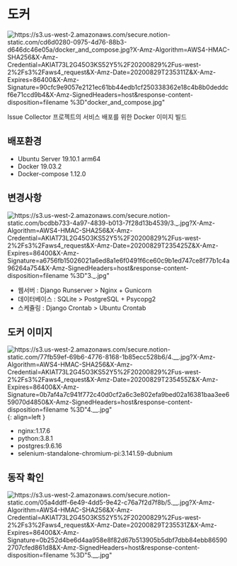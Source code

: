 # 도커

![https://s3.us-west-2.amazonaws.com/secure.notion-static.com/cd6d0280-0975-4d76-88b3-d646dc46e05a/docker_and_compose.jpg?X-Amz-Algorithm=AWS4-HMAC-SHA256&X-Amz-Credential=AKIAT73L2G45O3KS52Y5%2F20200829%2Fus-west-2%2Fs3%2Faws4_request&X-Amz-Date=20200829T235311Z&X-Amz-Expires=86400&X-Amz-Signature=90cfc9e9057e2121ec61bb44edb1cf250338362e18c4b8b0deddcf6e71ccd9b4&X-Amz-SignedHeaders=host&response-content-disposition=filename %3D"docker_and_compose.jpg"](https://s3.us-west-2.amazonaws.com/secure.notion-static.com/cd6d0280-0975-4d76-88b3-d646dc46e05a/docker_and_compose.jpg?X-Amz-Algorithm=AWS4-HMAC-SHA256&X-Amz-Credential=AKIAT73L2G45O3KS52Y5%2F20200829%2Fus-west-2%2Fs3%2Faws4_request&X-Amz-Date=20200829T235311Z&X-Amz-Expires=86400&X-Amz-Signature=90cfc9e9057e2121ec61bb44edb1cf250338362e18c4b8b0deddcf6e71ccd9b4&X-Amz-SignedHeaders=host&response-content-disposition=filename%20%3D%22docker_and_compose.jpg%22)

Issue Collector 프로젝트의 서비스 배포를 위한 Docker 이미지 빌드

## 배포환경

- Ubuntu Server 19.10.1 arm64
- Docker 19.03.2
- Docker-compose 1.12.0

## 변경사항

![https://s3.us-west-2.amazonaws.com/secure.notion-static.com/bcdbb733-4a97-4839-b013-7f28d13b4539/3._.jpg?X-Amz-Algorithm=AWS4-HMAC-SHA256&X-Amz-Credential=AKIAT73L2G45O3KS52Y5%2F20200829%2Fus-west-2%2Fs3%2Faws4_request&X-Amz-Date=20200829T235425Z&X-Amz-Expires=86400&X-Amz-Signature=a6756fb15026021a6ed8a1e6f0491f6ce60c9b1ed747ce8f77b1c4a96264a754&X-Amz-SignedHeaders=host&response-content-disposition=filename %3D"3._.jpg"](https://s3.us-west-2.amazonaws.com/secure.notion-static.com/bcdbb733-4a97-4839-b013-7f28d13b4539/3._.jpg?X-Amz-Algorithm=AWS4-HMAC-SHA256&X-Amz-Credential=AKIAT73L2G45O3KS52Y5%2F20200829%2Fus-west-2%2Fs3%2Faws4_request&X-Amz-Date=20200829T235425Z&X-Amz-Expires=86400&X-Amz-Signature=a6756fb15026021a6ed8a1e6f0491f6ce60c9b1ed747ce8f77b1c4a96264a754&X-Amz-SignedHeaders=host&response-content-disposition=filename%20%3D%223._.jpg%22)

- 웹서버 : Django Runserver > Nginx + Gunicorn
- 데이터베이스 : SQLite > PostgreSQL + Psycopg2
- 스케쥴링 : Django Crontab > Ubuntu Crontab

## 도커 이미지

![https://s3.us-west-2.amazonaws.com/secure.notion-static.com/77fb59ef-69b6-4776-8168-1b85ecc528b6/4.__.jpg?X-Amz-Algorithm=AWS4-HMAC-SHA256&X-Amz-Credential=AKIAT73L2G45O3KS52Y5%2F20200829%2Fus-west-2%2Fs3%2Faws4_request&X-Amz-Date=20200829T235455Z&X-Amz-Expires=86400&X-Amz-Signature=0b7af4a7c941f772c40d0cf2a6c3e802efa9bed02a16381baa3ee659070d4850&X-Amz-SignedHeaders=host&response-content-disposition=filename %3D"4.__.jpg"](https://s3.us-west-2.amazonaws.com/secure.notion-static.com/77fb59ef-69b6-4776-8168-1b85ecc528b6/4.__.jpg?X-Amz-Algorithm=AWS4-HMAC-SHA256&X-Amz-Credential=AKIAT73L2G45O3KS52Y5%2F20200829%2Fus-west-2%2Fs3%2Faws4_request&X-Amz-Date=20200829T235455Z&X-Amz-Expires=86400&X-Amz-Signature=0b7af4a7c941f772c40d0cf2a6c3e802efa9bed02a16381baa3ee659070d4850&X-Amz-SignedHeaders=host&response-content-disposition=filename%20%3D%224.__.jpg%22){: align=left }

- nginx:1.17.6
- python:3.8.1
- postgres:9.6.16
- selenium-standalone-chromium-pi:3.141.59-dubnium

## 동작 확인

![https://s3.us-west-2.amazonaws.com/secure.notion-static.com/05a4ddff-6e49-4dd5-9e42-c76a7f2d7f8b/5.__.jpg?X-Amz-Algorithm=AWS4-HMAC-SHA256&X-Amz-Credential=AKIAT73L2G45O3KS52Y5%2F20200829%2Fus-west-2%2Fs3%2Faws4_request&X-Amz-Date=20200829T235531Z&X-Amz-Expires=86400&X-Amz-Signature=0b252d4be6d4aa958e8f82d67b513905b5dbf7dbb84ebb865902707cfed861d8&X-Amz-SignedHeaders=host&response-content-disposition=filename %3D"5.__.jpg"](https://s3.us-west-2.amazonaws.com/secure.notion-static.com/05a4ddff-6e49-4dd5-9e42-c76a7f2d7f8b/5.__.jpg?X-Amz-Algorithm=AWS4-HMAC-SHA256&X-Amz-Credential=AKIAT73L2G45O3KS52Y5%2F20200829%2Fus-west-2%2Fs3%2Faws4_request&X-Amz-Date=20200829T235531Z&X-Amz-Expires=86400&X-Amz-Signature=0b252d4be6d4aa958e8f82d67b513905b5dbf7dbb84ebb865902707cfed861d8&X-Amz-SignedHeaders=host&response-content-disposition=filename%20%3D%225.__.jpg%22)